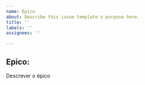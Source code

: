 ```yaml
---
name: Épico
about: Describe this issue template's purpose here.
title: ''
labels: ''
assignees: ''

---
```


## Epico:

Descrever o épico
